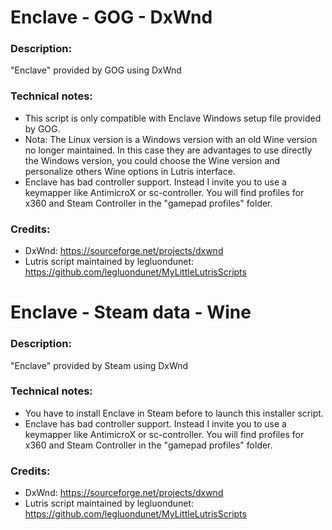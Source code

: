 # Enclave - GOG - DxWnd
### Description:
"Enclave" provided by GOG using DxWnd
### Technical notes:
- This script is only compatible with Enclave Windows setup file provided by GOG.
- Nota: The Linux version is a Windows version with an old Wine version no longer maintained. In this case they are advantages to use directly the Windows version, you could choose the Wine version and personalize others Wine options in Lutris interface.
- Enclave has bad controller support. Instead I invite you to use a keymapper like AntimicroX or sc-controller. You will find profiles for x360 and Steam Controller in the "gamepad profiles" folder.
### Credits:
- DxWnd: https://sourceforge.net/projects/dxwnd
- Lutris script maintained by legluondunet: https://github.com/legluondunet/MyLittleLutrisScripts

# Enclave - Steam data - Wine
### Description:
"Enclave" provided by Steam using DxWnd
### Technical notes:
- You have to install Enclave in Steam before to launch this installer script.
- Enclave has bad controller support. Instead I invite you to use a keymapper like AntimicroX or sc-controller. You will find profiles for x360 and Steam Controller in the "gamepad profiles" folder.
### Credits:
- DxWnd: https://sourceforge.net/projects/dxwnd
- Lutris script maintained by legluondunet: https://github.com/legluondunet/MyLittleLutrisScripts
